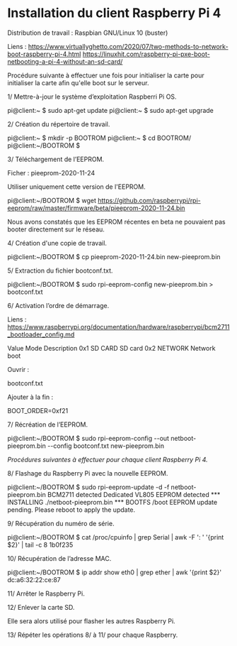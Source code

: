 Installation du client Raspberry Pi 4
=====================================

Distribution de travail : Raspbian GNU/Linux 10 (buster)

Liens :
https://www.virtuallyghetto.com/2020/07/two-methods-to-network-boot-raspberry-pi-4.html
https://linuxhit.com/raspberry-pi-pxe-boot-netbooting-a-pi-4-without-an-sd-card/


Procédure suivante à effectuer une fois pour initialiser la carte pour initialiser la carte afin qu'elle boot sur le serveur.

1/ Mettre-à-jour le système d’exploitation Raspberri Pi OS.

pi@client:~ $ sudo apt-get update
pi@client:~ $ sudo apt-get upgrade


2/ Création du répertoire de travail.

pi@client:~ $ mkdir -p BOOTROM 
pi@client:~ $ cd BOOTROM/
pi@client:~/BOOTROM $ 


3/ Téléchargement de l’EEPROM.

Ficher : pieeprom-2020-11-24

Utiliser uniquement cette version de l'EEPROM.

pi@client:~/BOOTROM $ wget https://github.com/raspberrypi/rpi-eeprom/raw/master/firmware/beta/pieeprom-2020-11-24.bin


Nous avons constatés que les EEPROM récentes en beta ne pouvaient pas booter directement sur le réseau.


4/ Création d'une copie de travail.

pi@client:~/BOOTROM $ cp pieeprom-2020-11-24.bin new-pieeprom.bin


5/ Extraction du fichier bootconf.txt.

pi@client:~/BOOTROM $ sudo rpi-eeprom-config new-pieeprom.bin > bootconf.txt


6/ Activation l’ordre de démarrage.

Liens : 
https://www.raspberrypi.org/documentation/hardware/raspberrypi/bcm2711_bootloader_config.md

Value 	Mode 		Description
0x1 	SD CARD 	SD card 
0x2 	NETWORK 	Network boot


Ouvrir :

bootconf.txt

Ajouter à la fin : 

BOOT_ORDER=0xf21


7/ Récréation de l’EEPROM.

pi@client:~/BOOTROM $ sudo rpi-eeprom-config --out netboot-pieeprom.bin --config bootconf.txt new-pieeprom.bin


*Procédures suivantes à effectuer pour chaque client Raspberry Pi 4.*

8/ Flashage du Raspberry Pi avec la nouvelle EEPROM.

pi@client:~/BOOTROM $ sudo rpi-eeprom-update -d -f netboot-pieeprom.bin
BCM2711 detected
Dedicated VL805 EEPROM detected
*** INSTALLING ./netboot-pieeprom.bin  ***
BOOTFS /boot
EEPROM update pending. Please reboot to apply the update.


9/ Récupération du numéro de série. 

pi@client:~/BOOTROM $ cat /proc/cpuinfo | grep Serial | awk -F ': ' '{print $2}' | tail -c 8
1b0f235


10/ Récupération de l’adresse MAC. 

pi@client:~/BOOTROM $ ip addr show eth0 | grep ether | awk '{print $2}'
dc:a6:32:22:ce:87


11/ Arrêter le Raspberry Pi.


12/ Enlever la carte SD.

Elle sera alors utilisé pour flasher les autres Raspberry Pi.


13/ Répéter les opérations 8/ à 11/ pour chaque Raspberry. 
